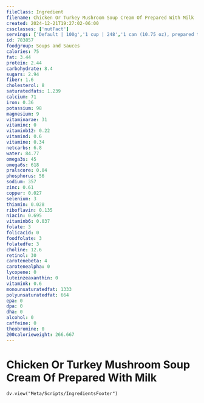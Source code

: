 ```yaml
---
fileClass: Ingredient
filename: Chicken Or Turkey Mushroom Soup Cream Of Prepared With Milk
created: 2024-12-21T19:27:02-06:00
cssclasses: ['nutFact']
servings: ['Default | 100g','1 cup | 248','1 can (10.75 oz), prepared to directions | 602']
id: 783857
foodgroup: Soups and Sauces
calories: 75
fat: 3.44
protein: 2.44
carbohydrate: 8.4
sugars: 2.94
fiber: 1.6
cholesterol: 8
saturatedfats: 1.239
calcium: 71
iron: 0.36
potassium: 98
magnesium: 9
vitaminarae: 31
vitaminc: 0
vitaminb12: 0.22
vitamind: 0.6
vitamine: 0.34
netcarbs: 6.8
water: 84.77
omega3s: 45
omega6s: 618
pralscore: 0.04
phosphorus: 56
sodium: 357
zinc: 0.61
copper: 0.027
selenium: 3
thiamin: 0.028
riboflavin: 0.135
niacin: 0.695
vitaminb6: 0.037
folate: 3
folicacid: 0
foodfolate: 3
folatedfe: 3
choline: 12.6
retinol: 30
carotenebeta: 4
carotenealpha: 0
lycopene: 0
luteinzeaxanthin: 0
vitamink: 0.6
monounsaturatedfat: 1333
polyunsaturatedfat: 664
epa: 0
dpa: 0
dha: 0
alcohol: 0
caffeine: 0
theobromine: 0
200calorieweight: 266.667
---
```


# Chicken Or Turkey Mushroom Soup Cream Of Prepared With Milk

```dataviewjs
dv.view("Meta/Scripts/IngredientsFooter")
```